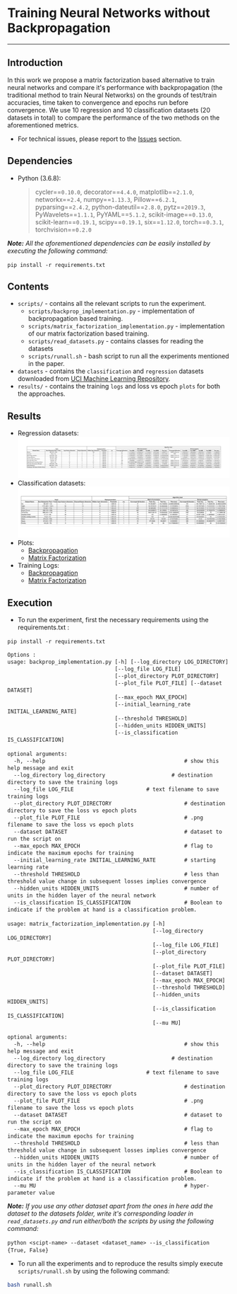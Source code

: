 # Training Neural Networks without Backpropagation
--------------------------------------------------------
## Introduction
In this work we propose a matrix factorization based alternative to train neural networks and compare it's performance with backpropagation (the traditional method to train Neural Networks) on the grounds of test/train accuracies, time taken to convergence and epochs run before convergence. We use 10 regression and 10 classification datasets (20 datasets in total) to compare the performance of the two methods on the aforementioned metrics.

-	For technical issues, please report to the [Issues](https://github.com/divyanshu-talwar/Training-NNs-without-Backpropagation/issues) section.

## Dependencies
* Python (3.6.8):
    > cycler==`0.10.0`, decorator==`4.4.0`, matplotlib==`2.1.0`, networkx==`2.4`, numpy==`1.13.3`, Pillow==`6.2.1`, pyparsing==`2.4.2`, python-dateutil==`2.8.0`, pytz==`2019.3`, PyWavelets==`1.1.1`, PyYAML==`5.1.2`, scikit-image==`0.13.0`, scikit-learn==`0.19.1`, scipy==`0.19.1`, six==`1.12.0`, torch==`0.3.1`, torchvision==`0.2.0`

_**Note:** All the aforementioned dependencies can be easily installed by executing the following command:_

`pip install -r requirements.txt`

## Contents
* `scripts/` - contains all the relevant scripts to run the experiment.
	* `scripts/backprop_implementation.py` - implementation of backpropagation based training.
	* `scripts/matrix_factorization_implementation.py` - implementation of our matrix factorization based training.
	* `scripts/read_datasets.py` - contains classes for reading the datasets
	* `scripts/runall.sh` - bash script to run all the experiments mentioned in the paper.
* `datasets` - contains the `classification` and `regression` datasets downloaded from [UCI Machine Learning Repository](https://archive.ics.uci.edu/ml/datasets.php?format=&task=reg&att=num&area=&numAtt=&numIns=greater1000&type=&sort=nameUp&view=table).
* `results/` - contains the training `logs` and loss vs epoch `plots` for both the approaches.

## Results
* Regression datasets:
	![regression_results](results/Regression_accuracies.png)
* Classification datasets:
	![classification_results](results/Classification_accuracies.png)
* Plots:
	* [Backpropagation](https://github.com/divyanshu-talwar/Training-NNs-without-Backpropagation/tree/master/results/backpropagation/plots)
	* [Matrix Factorization](https://github.com/divyanshu-talwar/Training-NNs-without-Backpropagation/tree/master/results/matrix_factorization/plots)
* Training Logs:
	* [Backpropagation](https://github.com/divyanshu-talwar/Training-NNs-without-Backpropagation/tree/master/results/backpropagation/logs)
	* [Matrix Factorization](https://github.com/divyanshu-talwar/Training-NNs-without-Backpropagation/tree/master/results/matrix_factorization/logs)

## Execution
* To run the experiment, first the necessary requirements using the requirements.txt :

`pip install -r requirements.txt`

```
Options :
usage: backprop_implementation.py [-h] [--log_directory LOG_DIRECTORY]
                                  [--log_file LOG_FILE]
                                  [--plot_directory PLOT_DIRECTORY]
                                  [--plot_file PLOT_FILE] [--dataset DATASET]
                                  [--max_epoch MAX_EPOCH]
                                  [--initial_learning_rate INITIAL_LEARNING_RATE]
                                  [--threshold THRESHOLD]
                                  [--hidden_units HIDDEN_UNITS]
                                  [--is_classification IS_CLASSIFICATION]

optional arguments:
  -h, --help                                            # show this help message and exit
  --log_directory log_directory 	                # destination directory to save the training logs
  --log_file LOG_FILE 				        # text filename to save training logs
  --plot_directory PLOT_DIRECTORY                       # destination directory to save the loss vs epoch plots
  --plot_file PLOT_FILE                                 # .png filename to save the loss vs epoch plots
  --dataset DATASET                                     # dataset to run the script on
  --max_epoch MAX_EPOCH                                 # flag to indicate the maximum epochs for training
  --initial_learning_rate INITIAL_LEARNING_RATE         # starting learning rate
  --threshold THRESHOLD                                 # less than threshold value change in subsequent losses implies convergence
  --hidden_units HIDDEN_UNITS                           # number of units in the hidden layer of the neural network
  --is_classification IS_CLASSIFICATION                 # Boolean to indicate if the problem at hand is a classification problem.

usage: matrix_factorization_implementation.py [-h]
                                              [--log_directory LOG_DIRECTORY]
                                              [--log_file LOG_FILE]
                                              [--plot_directory PLOT_DIRECTORY]
                                              [--plot_file PLOT_FILE]
                                              [--dataset DATASET]
                                              [--max_epoch MAX_EPOCH]
                                              [--threshold THRESHOLD]
                                              [--hidden_units HIDDEN_UNITS]
                                              [--is_classification IS_CLASSIFICATION]
                                              [--mu MU]

optional arguments:
  -h, --help                                            # show this help message and exit
  --log_directory log_directory 	                # destination directory to save the training logs
  --log_file LOG_FILE 				        # text filename to save training logs
  --plot_directory PLOT_DIRECTORY                       # destination directory to save the loss vs epoch plots
  --plot_file PLOT_FILE                                 # .png filename to save the loss vs epoch plots
  --dataset DATASET                                     # dataset to run the script on
  --max_epoch MAX_EPOCH                                 # flag to indicate the maximum epochs for training
  --threshold THRESHOLD                                 # less than threshold value change in subsequent losses implies convergence
  --hidden_units HIDDEN_UNITS                           # number of units in the hidden layer of the neural network
  --is_classification IS_CLASSIFICATION                 # Boolean to indicate if the problem at hand is a classification problem.
  --mu MU                                               # hyper-parameter value

```
_**Note:** If you use any other dataset apart from the ones in here add the dataset to the datasets folder, write it's corresponding loader in `read_datasets.py` and run either/both the scripts by using the following command:_

`python <scipt-name> --dataset <dataset_name> --is_classification {True, False}`

* To run all the experiments and to reproduce the results simply execute `scripts/runall.sh` by using the following command:
```bash
bash runall.sh
```